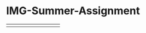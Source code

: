 # IMG-Summer-Assignment
<!DOCTYPE  html>
<html>
<head>
<link href="home.css" type="text/css" rel="stylesheet">
<title>Home page</title>
</head>
<body>
<header>
<table class="table1">
<tr>
<td class="name1"></td>
<td class="name2"></td>
<td class="name3"></td>
<td class="name4"></td>
<td class="name5"></td>
<td class="name6"></td>
<td class="name1"></td>
<td class="name1"></td>
<td class="name1"></td>
</tr>
</table>
</header>

<div class="container">
<div class="dp"></div>
<div class="box"></div>
</div>
<div class="details">
<br>
<div class="icon1"></div>
<div class="icon1"></div>
</div>

<div class="container">
<div class="dp"></div>
<div class="box"></div>
</div>
<div class="details">
<br>
<div class="icon1"></div>
<div class="icon1"></div>
</div>

<div class="container">
<div class="dp"></div>
<div class="box"></div>
</div>
<div class="details">
<br>
<div class="icon1"></div>
<div class="icon1"></div>
</div>

<div class="low">
<div class="icon2"></div>
<div class="icon2"></div>
<div class="icon2"></div>
<div class="icon2"></div>
</div>
<footer></footer>

</body>
</html>
